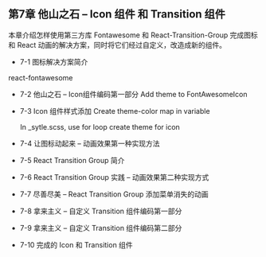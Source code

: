 ## 第7章 他山之石 – Icon 组件 和 Transition 组件
本章介绍怎样使用第三方库 Fontawesome 和 React-Transition-Group 完成图标和 React 动画的解决方案，同时将它们经过自定义，改造成新的组件。

- 7-1 图标解决方案简介

react-fontawesome


- 7-2 他山之石 – Icon组件编码第一部分
  Add theme to FontAwesomeIcon
  
- 7-3 Icon 组件样式添加
  Create theme-color map in variable

  In _sytle.scss, use for loop create theme for icon

- 7-4 让图标动起来 – 动画效果第一种实现方法

- 7-5 React Transition Group 简介

- 7-6 React Transition Group 实践 – 动画效果第二种实现方式

- 7-7 尽善尽美 – React Transition Group 添加菜单消失的动画

- 7-8 拿来主义 – 自定义 Transition 组件编码第一部分

- 7-9 拿来主义 – 自定义 Transition 组件编码第二部分

- 7-10 完成的 Icon 和 Transition 组件
